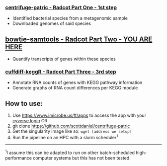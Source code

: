 ### [centrifuge-patric - Radcot Part One - 1st step](https://github.com/scottdaniel/centrifuge-patric)
- Identified bacterial species from a metagenomic sample
- Downloaded genomes of said species

## [bowtie-samtools - Radcot Part Two - YOU ARE HERE](https://github.com/hurwitzlab/bowtie-samtools)
- Quantify transcripts of genes within these species

### [cuffdiff-keggR - Radcot Part Three - 3rd step](https://github.com/hurwitzlab/cuffdiff-keggR)
- Annotate RNA counts of genes with KEGG pathway information
- Generate graphs of RNA count differences per KEGG module

## How to use:
1. Use https://www.imicrobe.us/#/apps to access the app with your [cyverse login](http://www.cyverse.org/create-account)
OR
1. git clone https://github.com/scottdaniel/centrifuge-patric
2. Get the singularity image like so: `wget [address we setup]`
3. Run the pipeline on an HPC with a slurm scheduler<sup>1</sup>

---
<sup>1</sup>I assume this can be adapted to run on other 
batch-scheduled high-performance computer systems 
but this has not been tested.

